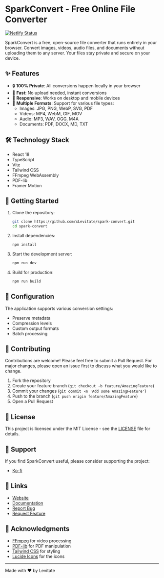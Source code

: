 # SparkConvert - Free Online File Converter

[![Netlify Status](https://api.netlify.com/api/v1/badges/6a7f479a-ec4e-4cef-859a-d38743f5a7f0/deploy-status)](https://app.netlify.com/sites/sparkconvert/deploys)

SparkConvert is a free, open-source file converter that runs entirely in your browser. Convert images, videos, audio files, and documents without uploading them to any server. Your files stay private and secure on your device.

## ✨ Features

- 🔒 **100% Private**: All conversions happen locally in your browser
- 🚀 **Fast**: No upload needed, instant conversions
- 📱 **Responsive**: Works on desktop and mobile devices
- 🎨 **Multiple Formats**: Support for various file types:
  - Images: JPG, PNG, WebP, SVG, PDF
  - Videos: MP4, WebM, GIF, MOV
  - Audio: MP3, WAV, OGG, M4A
  - Documents: PDF, DOCX, MD, TXT

## 🛠️ Technology Stack

- React 18
- TypeScript
- Vite
- Tailwind CSS
- FFmpeg WebAssembly
- PDF-lib
- Framer Motion

## 🚀 Getting Started

1. Clone the repository:
   ```bash
   git clone https://github.com/xLevitate/spark-convert.git
   cd spark-convert
   ```

2. Install dependencies:
   ```bash
   npm install
   ```

3. Start the development server:
   ```bash
   npm run dev
   ```

4. Build for production:
   ```bash
   npm run build
   ```

## 🔧 Configuration

The application supports various conversion settings:

- Preserve metadata
- Compression levels
- Custom output formats
- Batch processing

## 🤝 Contributing

Contributions are welcome! Please feel free to submit a Pull Request. For major changes, please open an issue first to discuss what you would like to change.

1. Fork the repository
2. Create your feature branch (`git checkout -b feature/AmazingFeature`)
3. Commit your changes (`git commit -m 'Add some AmazingFeature'`)
4. Push to the branch (`git push origin feature/AmazingFeature`)
5. Open a Pull Request

## 📝 License

This project is licensed under the MIT License - see the [LICENSE](LICENSE) file for details.

## 💖 Support

If you find SparkConvert useful, please consider supporting the project:

- [Ko-fi](https://ko-fi.com/levitate)

## 🔗 Links

- [Website](https://sparkconvert.com)
- [Documentation](https://github.com/xLevitate/spark-convert/wiki)
- [Report Bug](https://github.com/xLevitate/spark-convert/issues)
- [Request Feature](https://github.com/xLevitate/spark-convert/issues)

## 🙏 Acknowledgments

- [FFmpeg](https://ffmpeg.org/) for video processing
- [PDF-lib](https://pdf-lib.js.org/) for PDF manipulation
- [Tailwind CSS](https://tailwindcss.com/) for styling
- [Lucide Icons](https://lucide.dev/) for the icons

---

Made with ❤️ by Levitate
